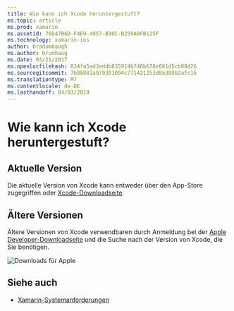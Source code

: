 ```yaml
---
title: Wie kann ich Xcode heruntergestuft?
ms.topic: article
ms.prod: xamarin
ms.assetid: 76D47B6D-F4E9-4957-B30C-B259A8FB125F
ms.technology: xamarin-ios
author: bradumbaugh
ms.author: brumbaug
ms.date: 03/21/2017
ms.openlocfilehash: 834fa5ad3eddb835914b740b678e081d5cb08d26
ms.sourcegitcommit: 7b88081a979381094c771421253d8a388b2afc16
ms.translationtype: MT
ms.contentlocale: de-DE
ms.lasthandoff: 04/03/2018
---
```

# <a name="how-can-i-downgrade-xcode"></a>Wie kann ich Xcode heruntergestuft?

## <a name="current-version"></a>Aktuelle Version

Die aktuelle Version von Xcode kann entweder über den App-Store zugegriffen oder [Xcode-Downloadseite](https://developer.apple.com/xcode/downloads/).

## <a name="older-versions"></a>Ältere Versionen

Ältere Versionen von Xcode verwendbaren durch Anmeldung bei der [Apple Developer-Downloadseite](https://developer.apple.com/downloads/) und die Suche nach der Version von Xcode, die Sie benötigen.

![Downloads für Apple](http://content.screencast.com/users/Kent.Green/folders/Jing/media/4c5e2228-08a4-4d5a-af3b-7b66df741c6f/2015-06-11_1012.png "Apple-Downloadseite")

## <a name="see-also"></a>Siehe auch
- [Xamarin-Systemanforderungen](~/cross-platform/get-started/requirements.md)
